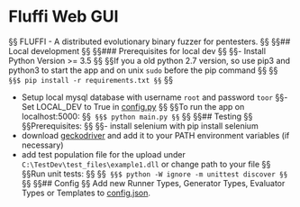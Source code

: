 <!---
Copyright 2017-2019 Siemens AG

Permission is hereby granted, free of charge, to any person obtaining a copy of this software and associated documentation files (the "Software"), to deal in the Software without restriction, including without limitation the rights to use, copy, modify, merge, publish, distribute, sublicense, and/or sell copies of the Software, and to permit persons to whom the Software is furnished to do so, subject to the following conditions:

The above copyright notice and this permission notice shall be included in all copies or substantial portions of the Software.

THE SOFTWARE IS PROVIDED "AS IS", WITHOUT WARRANTY OF ANY KIND, EXPRESS OR IMPLIED, INCLUDING BUT NOT LIMITED TO THE WARRANTIES OF MERCHANTABILITY, FITNESS FOR A PARTICULAR PURPOSE AND NONINFRINGEMENT. IN NO EVENT SHALL THE AUTHORS OR COPYRIGHT HOLDERS BE LIABLE FOR ANY CLAIM, DAMAGES OR OTHER LIABILITY, WHETHER IN AN ACTION OF CONTRACT, TORT OR OTHERWISE, ARISING FROM, OUT OF OR IN CONNECTION WITH THE SOFTWARE OR THE USE OR OTHER DEALINGS IN THE SOFTWARE.

Author(s): Junes Najah, Thomas Riedmaier, Pascal Eckmann
-->

# Fluffi Web GUI
§§
FLUFFI - A distributed evolutionary binary fuzzer for pentesters.
§§
§§## Local development
§§
§§### Prerequisites for local dev
§§
§§- Install Python Version >= 3.5 
§§
§§If you a old python 2.7 version, so use pip3 and python3 to start the app and on unix `sudo` before the pip command
§§
§§```
§§$ pip install -r requirements.txt
§§```
§§
- Setup local mysql database with username `root` and password `toor` 
§§- Set LOCAL_DEV to True in [config.py](config.py)
§§
§§To run the app on localhost:5000: 
§§```
§§$ python main.py
§§```
§§
§§## Testing
§§
§§Prerequisites:
§§
§§- install selenium with pip install selenium
- download [geckodriver](https://github.com/mozilla/geckodriver/releases) and add it to your PATH environment variables (if necessary)
- add test population file for the upload under `C:\TestDev\test_files\example1.dll` or change path to your file
§§
§§Run unit tests:
§§
§§```
§§$ python -W ignore -m unittest discover
§§```
§§
§§## Config
§§
Add new Runner Types, Generator Types, Evaluator Types or Templates to [config.json](app/static/config.json).
